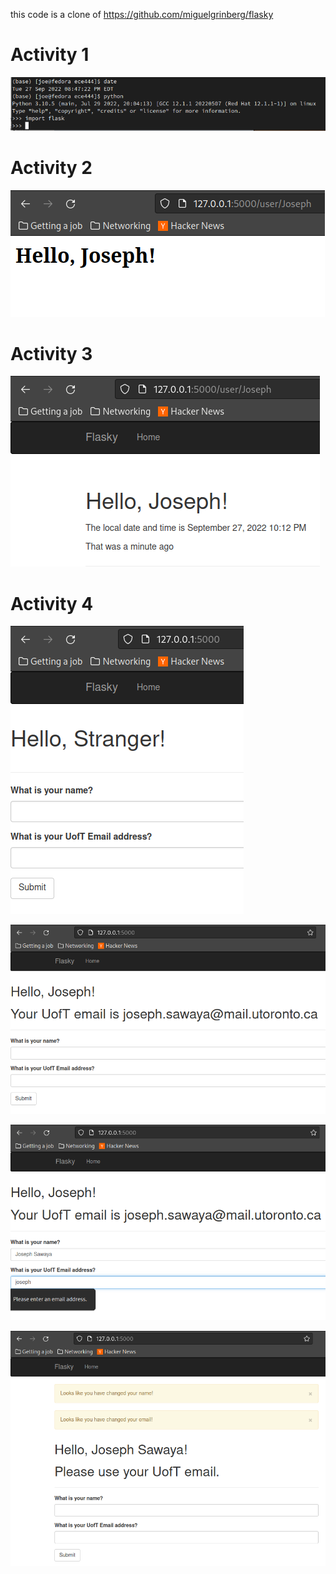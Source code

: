 this code is a clone of https://github.com/miguelgrinberg/flasky

# Activity 1
![](images/Activity1.png)

# Activity 2
![](images/Activity2.png)

# Activity 3
![](images/Activity3.png)

# Activity 4
![](images/Activity4-1.png)

![](images/Activity4-2.png)

![](images/Activity4-3.png)

![](images/Activity4-4.png)

